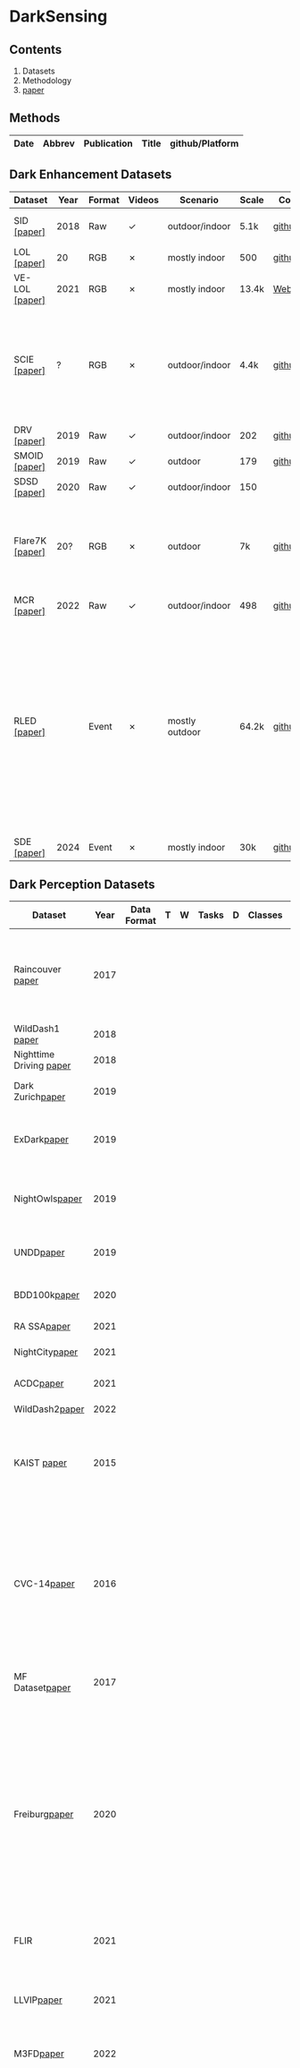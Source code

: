 # DarkSensing 
## Contents
1. Datasets
2. Methodology
3. [paper](https://github.com/Li-Chongyi/Lighting-the-Darkness-in-the-Deep-Learning-Era-Open/tree/main)

## Methods
|Date|Abbrev|Publication|Title|github/Platform|
|---|---|---|---|---|

## Dark Enhancement Datasets
|Dataset|Year|Format|Videos|Scenario|Scale|Code|Sensor|
|---|---|---|---|---|---|---|---|
|SID [ [paper]](https://openaccess.thecvf.com/content_cvpr_2018/papers/Chen_Learning_to_See_CVPR_2018_paper.pdf)|2018|Raw|✓|outdoor/indoor|5.1k|[github](https://github.com/cchen156/Learning-to-See-in-the-Dark)| Sony α7S II and Fujifilm X-T2 |
|LOL[ [paper]](https://arxiv.org/pdf/1808.04560)|20| RGB|✗|mostly indoor|500|[github](https://github.com/weichen582/RetinexNet)| camera |
|VE-LOL[ [paper]](https://link.springer.com/article/10.1007/s11263-020-01418-8)|2021|RGB|✗|mostly indoor|13.4k|[Website](https://flyywh.github.io/IJCV2021LowLight_VELOL/)| \ |
|SCIE[ [paper]](https://www4.comp.polyu.edu.hk/~cslzhang/paper/SICE.pdf)|?| RGB|✗|outdoor/indoor|4.4k|[github](https://github.com/csjcai/SICE)| Sony α7RII, Sony NEX-5N, Canon EOS-5D Mark II, Canon EOS-750D, Nikon D810, Nikon D7100 and iPhone 6s |
|DRV[ [paper]](https://openaccess.thecvf.com/content_ICCV_2019/papers/Chen_Seeing_Motion_in_the_Dark_ICCV_2019_paper.pdf)|2019|Raw|✓|outdoor/indoor|202|[github](https://github.com/cchen156/Seeing-Motion-in-the-Dark)| Sony RX100 VI camera |
|SMOID[ [paper]](https://openaccess.thecvf.com/content_ICCV_2019/papers/Jiang_Learning_to_See_Moving_Objects_in_the_Dark_ICCV_2019_paper.pdf)|2019 |Raw|✓|outdoor|179|[github](https://github.com/MichaelHYJiang/Learning-to-See-Moving-Objects-in-the-Dark)| \ |
|SDSD[ [paper]](https://www.ecva.net/papers/eccv_2020/papers_ECCV/papers/123630647.pdf)|2020|Raw|✓|outdoor/indoor|150| |DAVIS240C camera |
|Flare7K[ [paper]](https://arxiv.org/pdf/2210.06570)|20?|RGB|✗|outdoor|7k|[github](https://github.com/ykdai/Flare7K)| Huawei P40 (smartphone camera) and Sony α 6400 with Sigma 16mm F1.4 (professional camera) |
|MCR[ [paper]](https://openaccess.thecvf.com/content/CVPR2022/papers/Dong_Abandoning_the_Bayer-Filter_To_See_in_the_Dark_CVPR_2022_paper.pdf)|2022|Raw|✓|outdoor/indoor|498|[github](https://github.com/TCL-AILab/Abandon_Bayer-Filter_See_in_the_Dark)| \ |
|RLED [ [paper]](https://arxiv.org/pdf/2404.11884)||Event|✗|mostly outdoor|64.2k|[github](https://github.com/Liu-haoyue/NER-Net)| an event camera (Prophesee EVK4, 1280×720), a conventional camera (FLIR BFS-U3-32S4C, 2048×1536), a beam splitter (Thorlabs BSW26R) and a ND filter (Thorlabs ND20A) |
|SDE[ [paper]](https://openaccess.thecvf.com/content/CVPR2024/papers/Liang_Towards_Robust_Event-guided_Low-Light_Image_Enhancement_A_Large-Scale_Real-World_Event-Image_CVPR_2024_paper.pdf)|2024|Event|✗|mostly indoor|30k|[github](https://github.com/EthanLiang99/EvLight)|  DAVIS 346 event camera |

## Dark Perception Datasets
|Dataset|Year|Data Format|T |W |Tasks|D|Classes|Code(movetofirst)|Sensor|
|---|---|---|---|---|---|---|---|---|---|
| Raincouver [paper](https://ieeexplore.ieee.org/abstract/document/7970170) | 2017 | | | | | | | \ | a dashboard camera mounted behind the windshield of a 2014 Toyota Corolla.|
| WildDash1 [paper](https://openaccess.thecvf.com/content_ECCV_2018/html/Oliver_Zendel_WildDash_-_Creating_ECCV_2018_paper.html) | 2018 | | | | | | | [web](https://www.wilddash.cc/) | dashcam |
| Nighttime Driving [paper](https://arxiv.org/abs/1810.02575) | 2018 | | | | | | | \ | GoPro Hero 5 camera |
| Dark Zurich[paper](https://arxiv.org/abs/1901.05946) | 2019 | | | | | | | [github](https://github.com/sakaridis/MGCDA) [web](https://www.trace.ethz.ch/publications/2019/GCMA_UIoU/) | 1080p GoPro Hero 5 camera |
| ExDark[paper](https://arxiv.org/abs/1805.11227) | 2019 | | | | | | | [github](https://github.com/cs-chan/Exclusively-Dark-Image-Dataset) |  downloaded from internet websites and search engines |
| NightOwls[paper](https://link.springer.com/chapter/10.1007/978-3-030-20887-5_43) | 2019 | | | | | | | [web](https://www.nightowls-dataset.org/) | a forward-looking industry-standard camera |
| UNDD[paper](https://ieeexplore.ieee.org/abstract/document/8803299) | 2019 | | | | | | | [github](https://github.com/sauradip/night_image_semantic_segmentation) |  a smartphone mounted as dashboard camera |
| BDD100k[paper](https://openaccess.thecvf.com/content_CVPR_2020/html/Yu_BDD100K_A_Diverse_Driving_Dataset_for_Heterogeneous_Multitask_Learning_CVPR_2020_paper.html) | 2020 | | | | | | | [web](http://bdd-data.berkeley.edu/download.html) | Nexar Dashboard Cameras |
| RA SSA[paper](https://ieeexplore.ieee.org/abstract/document/9000933) | 2021 | | | | | | | \ | a GoPro HERO camera |
| NightCity[paper](https://ieeexplore.ieee.org/abstract/document/9591338) | 2021 | | | | | | | \ |  a Driving Recorder |
| ACDC[paper](https://openaccess.thecvf.com/content/ICCV2021/html/Sakaridis_ACDC_The_Adverse_Conditions_Dataset_With_Correspondences_for_Semantic_Driving_ICCV_2021_paper.html) | 2021 | | | | | | |[web](https://acdc.vision.ee.ethz.ch/) | a 1080p GoPro Hero 5 camera |
| WildDash2[paper](https://openaccess.thecvf.com/content/CVPR2022/html/Zendel_Unifying_Panoptic_Segmentation_for_Autonomous_Driving_CVPR_2022_paper.html) | 2022 | | | | | | | [web](https://www.wilddash.cc/) |  dashcam |
| KAIST [paper](https://openaccess.thecvf.com/content_cvpr_2015/html/Hwang_Multispectral_Pedestrian_Detection_2015_CVPR_paper.html) | 2015 | | | | | | | [github](https://github.com/CalayZhou/Multispectral-Pedestrian-Detection-Resource) | a color camera, a thermal camera, a beam splitter, and a three-axis camera jig|
| CVC-14[paper](https://www.mdpi.com/1424-8220/16/6/820) | 2016 | | | | | | | \ | IDS UI-3240CP (IDS Imaging Development Systems GmbH, Obersulm, Germany) and an FLIR Tau 2 camera (FLIR Systems, Nashua, NH, USA) |
| MF Dataset[paper](https://ieeexplore.ieee.org/abstract/document/8206396) | 2017 | | | | | | | [github](https://github.com/haqishen/MFNet-pytorch) | an InfRec R500 as our RGB and IR camera |
| Freiburg[paper](https://ieeexplore.ieee.org/abstract/document/9341192) | 2020 | | | | | | | [github](https://github.com/jzuern/heatnet-pub) |  a stereo RGB camera rig (FLIR Blackfly 23S3C) and a stereo thermal camera rig (FLIR ADK) mounted on the roof of our data collection vehicle. In addition to images, we recorded the GPS/IMU data and LiDAR point clouds. |
| FLIR | 2021 | | | | | | | [web](https://www.flir.co.uk/oem/adas/adas-dataset-form/) | Teledyne FLIR thermal sensors |
| LLVIP[paper](https://openaccess.thecvf.com/content/ICCV2021W/RLQ/html/Jia_LLVIP_A_Visible-Infrared_Paired_Dataset_for_Low-Light_Vision_ICCVW_2021_paper.html) | 2021 | | | | | | | [github](https://github.com/bupt-ai-cz/LLVIP) |  a binocular camera which consists of a visible light camera and an infrared camera |
| M3FD[paper](https://openaccess.thecvf.com/content/CVPR2022/html/Liu_Target-Aware_Dual_Adversarial_Learning_and_a_Multi-Scenario_Multi-Modality_Benchmark_To_CVPR_2022_paper.html) | 2022 | | | | | | | [github](https://github.com/JinyuanLiu-CV/TarDAL) |  infrared and visible pairs |
| RobotCar[paper](https://journals.sagepub.com/doi/abs/10.1177/0278364916679498) | 2017 | | | | | | | [web](https://robotcar-dataset.robots.ox.ac.uk/) (not available) | 1 × Point Grey Bumblebee XB3 (BBX3-13S2C-38) trinocular stereo camera, 3 × Point Grey Grasshopper2 (GS2-FW-14S5C-C) monocular camera, 2 × SICK LMS-151 2D LIDAR, 1 × SICK LD-MRS 3D LIDAR, 1 × NovAtel SPAN-CPT ALIGN inertial and GPS navigation system |
| A*3D[paper](https://ieeexplore.ieee.org/abstract/document/9197385) | 2019 | | | | | | | [github](https://github.com/I2RDL2/ASTAR-3D) | Two PointGrey Chameleon3 USB3 Global shutter color cameras (CM3-U3-31S4C-CS) with 55Hz frame rate, 2048 × 1536 resolution. A Velodyne HDL-64ES3 3D-LiDAR with 10Hz spinrate, 64 laser beams. |
| Waymo[paper](https://openaccess.thecvf.com/content_CVPR_2020/html/Sun_Scalability_in_Perception_for_Autonomous_Driving_Waymo_Open_Dataset_CVPR_2020_paper.html) | 2020 | | | | | | | [github](https://github.com/waymo-research/waymo-open-dataset) |  five LiDAR sensors and five high-resolution pinhole cameras |
| nuScenes[paper](https://openaccess.thecvf.com/content_CVPR_2020/html/Caesar_nuScenes_A_Multimodal_Dataset_for_Autonomous_Driving_CVPR_2020_paper.html) | 2020 | | | | | | | [web](https://www.nuscenes.org/) | camera, radar, Lidar |
| SHIFT[paper](https://openaccess.thecvf.com/content/CVPR2022/papers/Sun_SHIFT_A_Synthetic_Driving_Dataset_for_Continuous_Multi-Task_Domain_Adaptation_CVPR_2022_paper.pdf) | 2022 | | | | | | | [github](https://github.com/SysCV/shift-dev) [download](https://dl.cv.ethz.ch/shift/) | CARLA Simulator |
| DDD17[paper]() | | | | | | | | | |
| MUSES[paper](https://muses.vision.ee.ethz.ch/pub_files/muses/MUSES.pdf) | 2024 | | | | | | | [github](https://github.com/timbroed/MUSES) | camera, Lidar, Radar, Event camera, IMU/GNSS |
| [paper]() | | | | | | | | | |
## Metrics
